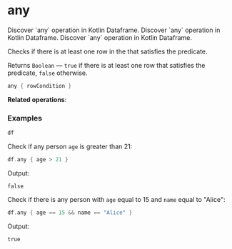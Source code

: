 # any


<web-summary>
Discover `any` operation in Kotlin Dataframe.
</web-summary>

<card-summary>
Discover `any` operation in Kotlin Dataframe.
</card-summary>

<link-summary>
Discover `any` operation in Kotlin Dataframe.
</link-summary>

<!---IMPORT org.jetbrains.kotlinx.dataframe.samples.api.utils.AnySamples-->

Checks if there is at least one row in the [](DataFrame.md) that satisfies the predicate.

Returns `Boolean` — `true` if there is at least one row that satisfies the predicate, `false` otherwise.

```kotlin
any { rowCondition }
```

**Related operations**: [](all.md)

### Examples

<!---FUN notebook_test_any_3-->

```kotlin
df
```

<!---END-->

<inline-frame src="./resources/notebook_test_any_3.html" width="100%" height="500px"></inline-frame>

Check if any person `age` is greater than 21:

<!---FUN notebook_test_any_4-->

```kotlin
df.any { age > 21 }
```

<!---END-->

Output:
```text
false
```

Check if there is any person with `age` equal to 15 and `name` equal to "Alice":

<!---FUN notebook_test_any_5-->

```kotlin
df.any { age == 15 && name == "Alice" }
```

<!---END-->

Output:
```text
true
```
